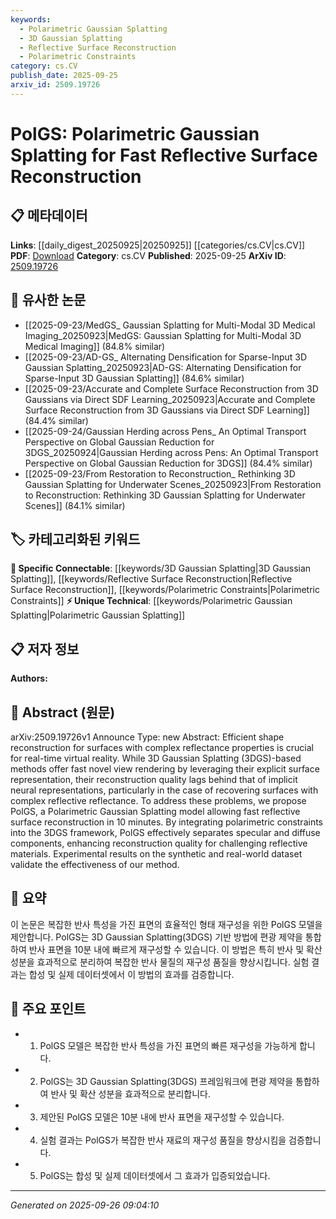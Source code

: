 ```yaml
---
keywords:
  - Polarimetric Gaussian Splatting
  - 3D Gaussian Splatting
  - Reflective Surface Reconstruction
  - Polarimetric Constraints
category: cs.CV
publish_date: 2025-09-25
arxiv_id: 2509.19726
---
```


<!-- KEYWORD_LINKING_METADATA:
{
  "processed_timestamp": "2025-09-26T09:04:10.631710",
  "vocabulary_version": "1.0",
  "selected_keywords": [
    "Polarimetric Gaussian Splatting",
    "3D Gaussian Splatting",
    "Reflective Surface Reconstruction",
    "Polarimetric Constraints"
  ],
  "rejected_keywords": [],
  "similarity_scores": {
    "Polarimetric Gaussian Splatting": 0.8,
    "3D Gaussian Splatting": 0.75,
    "Reflective Surface Reconstruction": 0.78,
    "Polarimetric Constraints": 0.77
  },
  "extraction_method": "AI_prompt_based",
  "budget_applied": true,
  "candidates_json": {
    "candidates": [
      {
        "surface": "Polarimetric Gaussian Splatting",
        "canonical": "Polarimetric Gaussian Splatting",
        "aliases": [
          "PolGS"
        ],
        "category": "unique_technical",
        "rationale": "Introduces a novel method for reflective surface reconstruction, enhancing connectivity in surface reconstruction research.",
        "novelty_score": 0.85,
        "connectivity_score": 0.65,
        "specificity_score": 0.9,
        "link_intent_score": 0.8
      },
      {
        "surface": "3D Gaussian Splatting",
        "canonical": "3D Gaussian Splatting",
        "aliases": [
          "3DGS"
        ],
        "category": "specific_connectable",
        "rationale": "Serves as a foundational technique in the paper, linking to broader discussions on 3D rendering methods.",
        "novelty_score": 0.55,
        "connectivity_score": 0.78,
        "specificity_score": 0.7,
        "link_intent_score": 0.75
      },
      {
        "surface": "Reflective Surface Reconstruction",
        "canonical": "Reflective Surface Reconstruction",
        "aliases": [
          "Reflective Reconstruction"
        ],
        "category": "specific_connectable",
        "rationale": "Central to the paper's focus, connecting to topics in surface reconstruction and computer vision.",
        "novelty_score": 0.6,
        "connectivity_score": 0.82,
        "specificity_score": 0.75,
        "link_intent_score": 0.78
      },
      {
        "surface": "Polarimetric Constraints",
        "canonical": "Polarimetric Constraints",
        "aliases": [
          "Polarimetric Methods"
        ],
        "category": "specific_connectable",
        "rationale": "Key to the methodology, linking to polarimetric techniques in imaging and computer vision.",
        "novelty_score": 0.65,
        "connectivity_score": 0.7,
        "specificity_score": 0.72,
        "link_intent_score": 0.77
      }
    ],
    "ban_list_suggestions": [
      "method",
      "experiment",
      "performance"
    ]
  },
  "decisions": [
    {
      "candidate_surface": "Polarimetric Gaussian Splatting",
      "resolved_canonical": "Polarimetric Gaussian Splatting",
      "decision": "linked",
      "scores": {
        "novelty": 0.85,
        "connectivity": 0.65,
        "specificity": 0.9,
        "link_intent": 0.8
      }
    },
    {
      "candidate_surface": "3D Gaussian Splatting",
      "resolved_canonical": "3D Gaussian Splatting",
      "decision": "linked",
      "scores": {
        "novelty": 0.55,
        "connectivity": 0.78,
        "specificity": 0.7,
        "link_intent": 0.75
      }
    },
    {
      "candidate_surface": "Reflective Surface Reconstruction",
      "resolved_canonical": "Reflective Surface Reconstruction",
      "decision": "linked",
      "scores": {
        "novelty": 0.6,
        "connectivity": 0.82,
        "specificity": 0.75,
        "link_intent": 0.78
      }
    },
    {
      "candidate_surface": "Polarimetric Constraints",
      "resolved_canonical": "Polarimetric Constraints",
      "decision": "linked",
      "scores": {
        "novelty": 0.65,
        "connectivity": 0.7,
        "specificity": 0.72,
        "link_intent": 0.77
      }
    }
  ]
}
-->

# PolGS: Polarimetric Gaussian Splatting for Fast Reflective Surface Reconstruction

## 📋 메타데이터

**Links**: [[daily_digest_20250925|20250925]] [[categories/cs.CV|cs.CV]]
**PDF**: [Download](https://arxiv.org/pdf/2509.19726.pdf)
**Category**: cs.CV
**Published**: 2025-09-25
**ArXiv ID**: [2509.19726](https://arxiv.org/abs/2509.19726)

## 🔗 유사한 논문
- [[2025-09-23/MedGS_ Gaussian Splatting for Multi-Modal 3D Medical Imaging_20250923|MedGS: Gaussian Splatting for Multi-Modal 3D Medical Imaging]] (84.8% similar)
- [[2025-09-23/AD-GS_ Alternating Densification for Sparse-Input 3D Gaussian Splatting_20250923|AD-GS: Alternating Densification for Sparse-Input 3D Gaussian Splatting]] (84.6% similar)
- [[2025-09-23/Accurate and Complete Surface Reconstruction from 3D Gaussians via Direct SDF Learning_20250923|Accurate and Complete Surface Reconstruction from 3D Gaussians via Direct SDF Learning]] (84.4% similar)
- [[2025-09-24/Gaussian Herding across Pens_ An Optimal Transport Perspective on Global Gaussian Reduction for 3DGS_20250924|Gaussian Herding across Pens: An Optimal Transport Perspective on Global Gaussian Reduction for 3DGS]] (84.4% similar)
- [[2025-09-23/From Restoration to Reconstruction_ Rethinking 3D Gaussian Splatting for Underwater Scenes_20250923|From Restoration to Reconstruction: Rethinking 3D Gaussian Splatting for Underwater Scenes]] (84.1% similar)

## 🏷️ 카테고리화된 키워드
**🔗 Specific Connectable**: [[keywords/3D Gaussian Splatting|3D Gaussian Splatting]], [[keywords/Reflective Surface Reconstruction|Reflective Surface Reconstruction]], [[keywords/Polarimetric Constraints|Polarimetric Constraints]]
**⚡ Unique Technical**: [[keywords/Polarimetric Gaussian Splatting|Polarimetric Gaussian Splatting]]

## 📋 저자 정보

**Authors:** 

## 📄 Abstract (원문)

arXiv:2509.19726v1 Announce Type: new 
Abstract: Efficient shape reconstruction for surfaces with complex reflectance properties is crucial for real-time virtual reality. While 3D Gaussian Splatting (3DGS)-based methods offer fast novel view rendering by leveraging their explicit surface representation, their reconstruction quality lags behind that of implicit neural representations, particularly in the case of recovering surfaces with complex reflective reflectance. To address these problems, we propose PolGS, a Polarimetric Gaussian Splatting model allowing fast reflective surface reconstruction in 10 minutes. By integrating polarimetric constraints into the 3DGS framework, PolGS effectively separates specular and diffuse components, enhancing reconstruction quality for challenging reflective materials. Experimental results on the synthetic and real-world dataset validate the effectiveness of our method.

## 📝 요약

이 논문은 복잡한 반사 특성을 가진 표면의 효율적인 형태 재구성을 위한 PolGS 모델을 제안합니다. PolGS는 3D Gaussian Splatting(3DGS) 기반 방법에 편광 제약을 통합하여 반사 표면을 10분 내에 빠르게 재구성할 수 있습니다. 이 방법은 특히 반사 및 확산 성분을 효과적으로 분리하여 복잡한 반사 물질의 재구성 품질을 향상시킵니다. 실험 결과는 합성 및 실제 데이터셋에서 이 방법의 효과를 검증합니다.

## 🎯 주요 포인트

- 1. PolGS 모델은 복잡한 반사 특성을 가진 표면의 빠른 재구성을 가능하게 합니다.
- 2. PolGS는 3D Gaussian Splatting(3DGS) 프레임워크에 편광 제약을 통합하여 반사 및 확산 성분을 효과적으로 분리합니다.
- 3. 제안된 PolGS 모델은 10분 내에 반사 표면을 재구성할 수 있습니다.
- 4. 실험 결과는 PolGS가 복잡한 반사 재료의 재구성 품질을 향상시킴을 검증합니다.
- 5. PolGS는 합성 및 실제 데이터셋에서 그 효과가 입증되었습니다.


---

*Generated on 2025-09-26 09:04:10*